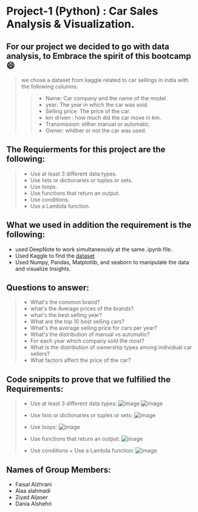 # Project-1 (Python) : Car Sales Analysis & Visualization. 

## For our project we decided to go with data analysis, to Embrace the spirit of this bootcamp 😄
> we chose a dataset from kaggle related to car sellings in india with the following columns:
> > - Name: Car company and the name of the model.  
> > - year: The year in which the car was sold. 
> > - Selling price: The price of the car. 
> > - km driven : how much did the car move in km.
> > - Transmission: either manual or automatic. 
> > - Owner: whither or not the car was used.
 
## The Requierments for this project are the following:
> - Use at least 3 different data types.
> - Use lists or dictionaries or tuples or sets. 
> - Use loops.
> - Use functions that return an output.
> - Use conditions.
> - Use a Lambda function.

## What we used in addition the requirement is the following: 
- used DeepNote to work simultaneously at the same .ipynb file.
- Used Kaggle to find the [dataset](https://www.kaggle.com/datasets/akshaydattatraykhare/car-details-dataset)
- Used Numpy, Pandas, Matplotlib, and seaborn to manipulate the data and visualize Insights.

## Questions to answer: 
> - What's the common brand? 
> - what's the Average prices of the brands? 
> - what's the best selling year? 
> - What are the top 10 best selling cars? 
> - What's the average selling price for cars per year? 
> - What's the distribution of manual vs automatic? 
> - For each year which company sold the most? 
> - What is the distribution of ownership types among individual car sellers?
> - What factors affect the price of the car?

## Code snippits to prove that we fulfilied the Requirements: 
> - Use at least 3 different data types:
>   ![image](https://github.com/user-attachments/assets/e19b98c0-3ed8-4c65-81ce-089e24050878)
>   ![image](https://github.com/user-attachments/assets/3b6a0a21-56ed-4815-af26-d1ec144f9a3a)
>   
> - Use lists or dictionaries or tuples or sets:
>   ![image](https://github.com/user-attachments/assets/973f61c7-2f62-4fe6-ac24-ef4bac728305)
>
> - Use loops:
>   ![image](https://github.com/user-attachments/assets/3aab0e97-f8ca-4c41-858c-9dd50d967dc5)
>
> - Use functions that return an output:
>   ![image](https://github.com/user-attachments/assets/c35958db-309f-49a5-804f-29cde906fe11)
>
> - Use conditions + Use a Lambda function: 
>   ![image](https://github.com/user-attachments/assets/c24bcfd6-5b6b-422b-8282-aece244b15e6)


## Names of Group Members: 
- Faisal Alzhrani
- Alaa alahmadi
- Ziyad Aljaser
- Dania Alshehri




